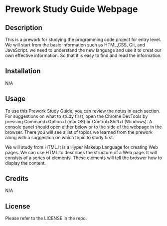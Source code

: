 # Prework Study Guide Webpage

## Description

This is a prework for studying the programming code project for entry level. We will start from the basic information such as HTML,CSS, Git, and JavaScript. we need to understand the new language and use it to creat our own effective information. So that it is easy to find and read the information. 


## Installation

N/A

## Usage

To use this Prework Study Guide, you can review the notes in each section. For suggestions on what to study first, open the Chrome DevTools by pressing Command+Option+I (macOS) or Control+Shift+I (Windows). A console panel should open either below or to the side of the webpage in the browser. There you will see a list of topics we learned from the prework along with a suggestion on which topic to study first.

We will study from HTML.It is a Hyper Makeup Language for creating Web pages. We can use HTML to describes the structure of a Web page. It will consists of a series of elements. These elements will tell the broswer how to display the content. 


## Credits

N/A

## License

Please refer to the LICENSE in the repo.
